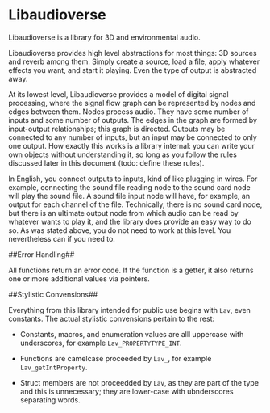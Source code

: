 Libaudioverse
==============

Libaudioverse is a library for 3D and environmental audio.

Libaudioverse provides high level abstractions for most things: 3D sources and reverb among them.  Simply create a source, load a file, apply whatever effects you want, and start it playing.  Even the type of output is abstracted away.

At its lowest level, Libaudioverse provides a model of digital signal processing, where the signal flow graph can be represented by nodes and edges between them.
Nodes process audio.  They have some number of inputs and some number of outputs.  The edges in the graph are formed by input-output relationships; this graph is directed.
Outputs may be connected to any number of inputs, but an input may be connected to only one output.  How exactly this works is a library internal: you can write your own objects without understanding it, so long as you follow the rules discussed later in this document (todo: define these rules).

In English, you connect outputs to inputs, kind of like plugging in wires.  For example, connecting the sound file reading node to the sound card node will play the sound file.  A sound file input node will have, for example, an output for each channel of the file. Technically, there is no sound card node, but there is an ultimate output node from which audio can be read by whatever wants to play it, and the library does provide an easy way to do so.  As was stated above, you do not need to work at this level.  You nevertheless can if you need to.

##Error Handling##

All functions return an error code.  If the function is a getter, it also returns one or more additional values via pointers.

##Stylistic Convensions##

Everything from this library intended for public use begins with `Lav`, even constants.  The actual stylistic convensions pertain to the rest:

- Constants, macros, and enumeration values are alll uppercase with underscores, for example `Lav_PROPERTYTYPE_INT`.

- Functions are camelcase proceeded by `Lav_`, for example `Lav_getIntProperty`.

- Struct members are not proceedded by `Lav`, as they are part of the type and this is unnecessary; they are lower-case with ubnderscores separating words.

